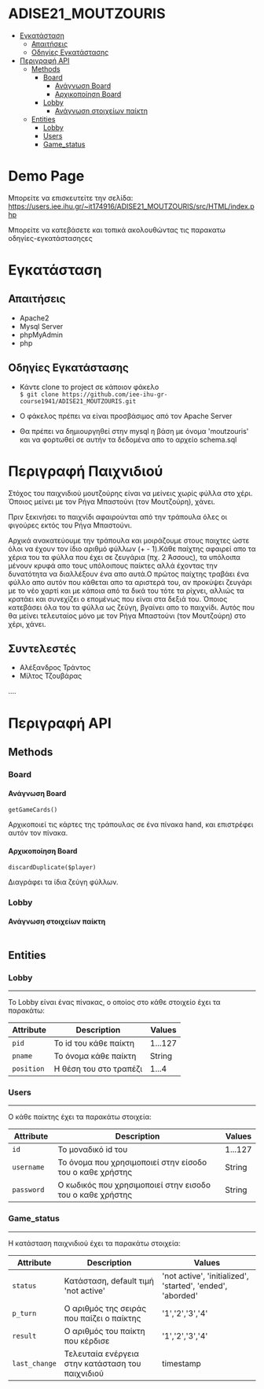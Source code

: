 # ADISE21_MOUTZOURIS
   * [Εγκατάσταση](#εγκατάσταση)
      * [Απαιτήσεις](#απαιτήσεις)
      * [Οδηγίες Εγκατάστασης](#οδηγίες-εγκατάστασης)
   * [Περιγραφή API](#περιγραφή-api)
      * [Methods](#methods)
         * [Board](#board)
            * [Ανάγνωση Board](#ανάγνωση-board)
            * [Αρχικοποίηση Board](#αρχικοποίηση-board)
         * [Lobby](#lobby)
            * [Ανάγνωση στοιχείων παίκτη](#ανάγνωση-στοιχείων-παίκτη)
      * [Entities](#entities)
         * [Lobby](#lobby-1)
         * [Users](#users)
         * [Game_status](#game_status)


# Demo Page

Μπορείτε να επισκευτείτε την σελίδα: 
https://users.iee.ihu.gr/~it174916/ADISE21_MOUTZOURIS/src/HTML/index.php

Μπορείτε να κατεβάσετε και τοπικά ακολουθώντας τις παρακατω οδηγίες-εγκατάστασηςες

# Εγκατάσταση

## Απαιτήσεις

* Apache2
* Mysql Server
* phpMyAdmin
* php

## Οδηγίες Εγκατάστασης

 * Κάντε clone το project σε κάποιον φάκελο <br/>
  `$ git clone https://github.com/iee-ihu-gr-course1941/ADISE21_MOUTZOURIS.git`

 * Ο φάκελος πρέπει να είναι προσβάσιμος από τον Apache Server 

 * Θα πρέπει να δημιουργηθεί στην mysql η βάση με όνομα 'moutzouris' και να φορτωθεί σε αυτήν τα δεδομένα απο το αρχείο schema.sql 


# Περιγραφή Παιχνιδιού

Στόχος του παιχνιδιού μουτζούρης είναι να μείνεις χωρίς φύλλα στο χέρι. Όποιος μείνει με τον Ρήγα Μπαστούνι
(τον Μουτζούρη), χάνει.

Πριν ξεκινήσει το παιχνίδι αφαιρούνται από την τράπουλα όλες οι φιγούρες εκτός του Ρήγα Μπαστούνι.

Αρχικά ανακατεύουμε την τράπουλα και μοιράζουμε στους παιχτες ώστε όλοι να έχουν τον ίδιο αριθμό φύλλων
(+ - 1).Κάθε παίχτης αφαιρεί απο τα χέρια του τα φύλλα που έχει σε ζευγάρια (πχ. 2 Άσσους), τα υπόλοιπα
μένουν κρυφά απο τους υπόλοιπους παίκτες αλλά έχοντας την δυνατότητα να διαλλέξουν ένα απο αυτά.Ο πρώτος
παίχτης τραβάει ένα φύλλο απο αυτόν που κάθεται απο τα αριστερά του, αν προκύψει ζευγάρι  με το νέο χαρτί και
με κάποια από τα δικά του τότε τα ρίχνει, αλλιώς τα κρατάει και συνεχίζει ο επομένως που είναι στα δεξιά του.
Όποιος κατεβάσει όλα του τα φύλλα ως ζεύγη, βγαίνει απο το παιχνίδι. Αυτός που θα μείνει τελευταίος μόνο με τον
Ρήγα Μπαστούνι (τον Μουτζούρη) στο χέρι, χάνει.


## Συντελεστές

* Αλέξανδρος Τράντος
* Μίλτος Τζουβάρας

....


# Περιγραφή API

## Methods


### Board
#### Ανάγνωση Board

```
getGameCards()
```
Αρχικοποιεί τις κάρτες της τράπουλας σε ένα πίνακα hand, και επιστρέφει αυτόν τον πίνακα.

#### Αρχικοποίηση Board
```
discardDuplicate($player)
```
Διαγράφει τα ίδια ζεύγη φύλλων.


### Lobby

#### Ανάγνωση στοιχείων παίκτη
```
```




## Entities


### Lobby
---------

Το Lobby είναι ένας πίνακας, ο οποίος στο κάθε στοιχείο έχει τα παρακάτω:


| Attribute                | Description                                  | Values                              |
| ------------------------ | -------------------------------------------- | ----------------------------------- |
| `pid`                    | Το id του κάθε παίκτη              		  | 1...127                              |
| `pname`                  | Το όνομα κάθε παίκτη              			  | String                              |
| `position`               | Η θέση του στο τραπέζι                       | 1...4                             	|


### Users
---------

O κάθε παίκτης έχει τα παρακάτω στοιχεία:


| Attribute                | Description                                  | Values                              |
| ------------------------ | -------------------------------------------- | ----------------------------------- |
| `id`               	   | Το μοναδικό id του                           | 1...127                              |
| `username`               | To όνομα που χρησιμοποιεί στην είσοδο του ο καθε χρήστης   | String                |
| `password  `             | Ο κωδικός που χρησιμοποιεί στην εισοδο του ο καθε χρήστης | String |


### Game_status
---------

H κατάσταση παιχνιδιού έχει τα παρακάτω στοιχεία:


| Attribute                | Description                                  | Values                              |
| ------------------------ | -------------------------------------------- | ----------------------------------- |
| `status  `               | Κατάσταση, default τιμή 'not active'             | 'not active', 'initialized', 'started', 'ended', 'aborded'     |
| `p_turn`                 | Ο αριθμός της σειράς που παίζει ο παίκτης        | '1','2','3','4'|
| `result`                 | Ο αριθμός του παίκτη που κέρδισε |'1','2','3','4'|
| `last_change`            | Τελευταία ενέργεια στην κατάσταση του παιχνιδιού         | timestamp |
